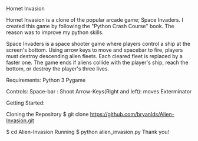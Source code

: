 <blockquote class="imgur-embed-pub" lang="en" data-id="a/6M4rDVp" data-context="false" ><a href="//imgur.com/a/6M4rDVp"></a></blockquote><script async src="//s.imgur.com/min/embed.js" charset="utf-8"></script>

Hornet Invasion

Hornet Invasion is a clone of the popular arcade game; Space Invaders. I created this game by following the "Python Crash Course" book. The reason was to improve my python skills.

Space Invaders is a space shooter game where players control a ship at the screen's bottom. Using arrow keys to move and spacebar to fire, players must destroy descending alien fleets. Each cleared fleet is replaced by a faster one. The game ends if aliens collide with the player's ship, reach the bottom, or destroy the player's three lives.

Requirements:
Python 3
Pygame

Controls:
Space-bar : Shoot
Arrow-Keys(Right and left): moves Exterminator

Getting Started:

Cloning the Repository
$ git clone https://github.com/bryanlds/Alien-Invasion.git

$ cd Alien-Invasion
Running
$ python alien_invasion.py
Thank you!
